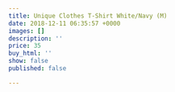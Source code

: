 ```yaml
---
title: Unique Clothes T-Shirt White/Navy (M)
date: 2018-12-11 06:35:57 +0000
images: []
description: ''
price: 35
buy_html: ''
show: false
published: false

---
```


